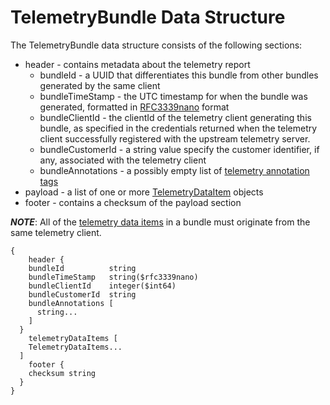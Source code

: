 # TelemetryBundle Data Structure

The TelemetryBundle data structure consists of the following sections:

* header - contains metadata about the telemetry report
  * bundleId - a UUID that differentiates this bundle from other bundles
    generated by the same client
  * bundleTimeStamp - the UTC timestamp for when the bundle was generated,
    formatted in [RFC3339nano](../../telemetrytimestamp.md) format
  * bundleClientId - the clientId of the telemetry client generating this
    bundle, as specified in the credentials returned when the telemetry
    client successfully registered with the upstream telemetry server.
  * bundleCustomerId - a string value specify the customer identifier,
    if any, associated with the telemetry client
  * bundleAnnotations - a possibly empty list of
    [telemetry annotation tags](../../telemetrytag.md)
* payload - a list of one or more [TelemetryDataItem](telemetrydataitem.md) objects
* footer - contains a checksum of the payload section

***NOTE***: All of the [telemetry data items](telemetrydataitem.md)
in a bundle must originate from the same telemetry client.

```
{
	header {
    bundleId          string
    bundleTimeStamp   string($rfc3339nano)
    bundleClientId    integer($int64)
    bundleCustomerId  string
    bundleAnnotations [
      string...
    ]
  }
	telemetryDataItems [
    TelemetryDataItems...
  ]
	footer {
    checksum string
  }
}
```
